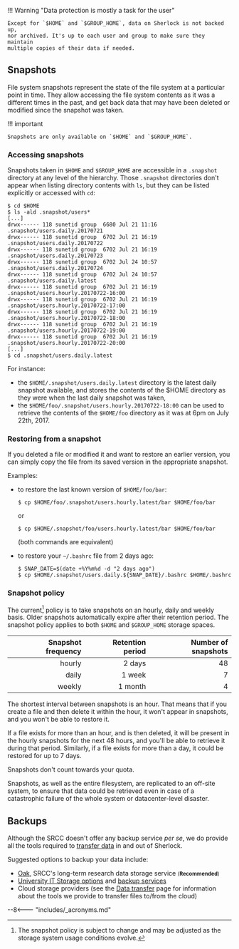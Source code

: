 
!!! Warning "Data protection is mostly a task for the user"

    Except for `$HOME` and `$GROUP_HOME`, data on Sherlock is not backed up,
    nor archived. It's up to each user and group to make sure they maintain
    multiple copies of their data if needed.


## Snapshots

File system snapshots represent the state of the file system at a particular
point in time. They allow accessing the file system contents as it was a
different times in the past, and get back data that may have been deleted or
modified since the snapshot was taken.

!!! important

    Snapshots are only available on `$HOME` and `$GROUP_HOME`.

### Accessing snapshots

Snapshots taken in `$HOME` and `$GROUP_HOME` are accessible in a `.snapshot`
directory at any level of the hierarchy. Those `.snapshot` directories don't
appear when listing directory contents with `ls`, but they can be listed
explicitly or accessed with `cd`:

```shell
$ cd $HOME
$ ls -ald .snapshot/users*
[...]
drwx------ 118 sunetid group  6680 Jul 21 11:16 .snapshot/users.daily.20170721
drwx------ 118 sunetid group  6702 Jul 21 16:19 .snapshot/users.daily.20170722
drwx------ 118 sunetid group  6702 Jul 21 16:19 .snapshot/users.daily.20170723
drwx------ 118 sunetid group  6702 Jul 24 10:57 .snapshot/users.daily.20170724
drwx------ 118 sunetid group  6702 Jul 24 10:57 .snapshot/users.daily.latest
drwx------ 118 sunetid group  6702 Jul 21 16:19 .snapshot/users.hourly.20170722-16:00
drwx------ 118 sunetid group  6702 Jul 21 16:19 .snapshot/users.hourly.20170722-17:00
drwx------ 118 sunetid group  6702 Jul 21 16:19 .snapshot/users.hourly.20170722-18:00
drwx------ 118 sunetid group  6702 Jul 21 16:19 .snapshot/users.hourly.20170722-19:00
drwx------ 118 sunetid group  6702 Jul 21 16:19 .snapshot/users.hourly.20170722-20:00
[...]
$ cd .snapshot/users.daily.latest
```

For instance:

* the `$HOME/.snapshot/users.daily.latest` directory is the latest daily
  snapshot available, and stores the contents of the $HOME directory as they
  were when the last daily snapshot was taken,
* the `$HOME/foo/.snapshot/users.hourly.20170722-18:00` can be used to retrieve
  the contents of the `$HOME/foo` directory as it was at 6pm on July 22th,
  2017.


### Restoring from a snapshot

If you deleted a file or modified it and want to restore an earlier version,
you can simply copy the file from its saved version in the appropriate
snapshot.

Examples:

* to restore the last known version of `$HOME/foo/bar`:

    ```shell
    $ cp $HOME/foo/.snapshot/users.hourly.latest/bar $HOME/foo/bar
    ```

    or

    ```shell
    $ cp $HOME/.snapshot/foo/users.hourly.latest/bar $HOME/foo/bar

    ```

    (both commands are equivalent)


* to restore your `~/.bashrc` file from 2 days ago:

    ```shell
    $ SNAP_DATE=$(date +%Y%m%d -d "2 days ago")
    $ cp $HOME/.snapshot/users.daily.${SNAP_DATE}/.bashrc $HOME/.bashrc
    ```

### Snapshot policy

The current[^snap_policy] policy is to take snapshots on an hourly, daily and
weekly basis.  Older snapshots automatically expire after their retention
period. The snapshot policy applies to both `$HOME` and `$GROUP_HOME` storage
spaces.


| Snapshot frequency | Retention period | Number of snapshots |
| -----------------: | ---------------: | ------------------: |
| hourly             | 2 days           | 48                  |
| daily              | 1 week           | 7                   |
| weekly             | 1 month          | 4                   |


The shortest interval between snapshots is an hour. That means that if you
create a file and then delete it within the hour, it won't appear in snapshots,
and you won't be able to restore it.

If a file exists for more than an hour, and is then deleted, it will be present
in the hourly snapshots for the next 48 hours, and you'll be able to retrieve
it during that period. Similarly, if a file exists for more than a day, it
could be restored for up to 7 days.

Snapshots don't count towards your quota.

Snapshots, as well as the entire filesystem, are replicated to an off-site
system, to ensure that data could be retrieved even in case of a catastrophic
failure of the whole system or datacenter-level disaster.


## Backups

Although the SRCC doesn't offer any backup service _per se_, we do provide all
the tools required to [transfer data][url_datatransfer] in and out of Sherlock.

Suggested options to backup your data include:

* [Oak][url_oak], SRCC's long-term research data storage service
  <small>(**Recommended**)</small>
* [University IT Storage options][url_uit_storage] and [backup
  services][url_uit_backup]
* Cloud storage providers (see the [Data transfer][url_datatransfer] page for
  information about the tools we provide to transfer files to/from the cloud)

[comment]: #  (link URLs -----------------------------------------------------)

[url_oak]:              //uit.stanford.edu/service/oak-storage
[url_uit_storage]:      //uit.stanford.edu/service/storage
[url_uit_backup]:       //uit.stanford.edu/services/category/backup-and-storage

[url_datatransfer]:     /docs/storage/data-transfer

[comment]: #  (footnotes -----------------------------------------------------)

[^snap_policy]: The snapshot policy is subject to change and may be adjusted as
           the storage system usage conditions evolve.


--8<--- "includes/_acronyms.md"
